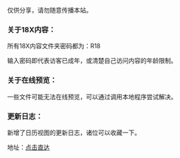 仅供分享，请勿随意传播本站。



### 关于18X内容：

所有18X内容文件夹密码都为：R18

输入密码即代表访客已成年，或清楚自己访问内容的年龄限制。



### 关于在线预览：

一些文件可能无法在线预览，可以通过调用本地程序尝试解决。



### 更新日志：

新增了日历视图的更新日志，诸位可以收藏一下。

地址：[点击直达](https://littlewitch.notion.site/0a27ea0d9d7e4994bd5786dc2eaf1c10?v=d9b78240bd154c168410d1ca3c090888)
